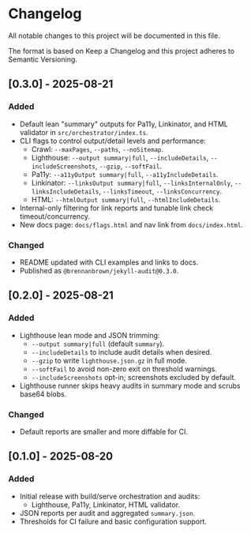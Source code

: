 # Changelog

All notable changes to this project will be documented in this file.

The format is based on Keep a Changelog and this project adheres to Semantic Versioning.

## [0.3.0] - 2025-08-21
### Added
- Default lean "summary" outputs for Pa11y, Linkinator, and HTML validator in `src/orchestrator/index.ts`.
- CLI flags to control output/detail levels and performance:
  - Crawl: `--maxPages`, `--paths`, `--noSitemap`.
  - Lighthouse: `--output summary|full`, `--includeDetails`, `--includeScreenshots`, `--gzip`, `--softFail`.
  - Pa11y: `--a11yOutput summary|full`, `--a11yIncludeDetails`.
  - Linkinator: `--linksOutput summary|full`, `--linksInternalOnly`, `--linksIncludeDetails`, `--linksTimeout`, `--linksConcurrency`.
  - HTML: `--htmlOutput summary|full`, `--htmlIncludeDetails`.
- Internal-only filtering for link reports and tunable link check timeout/concurrency.
- New docs page: `docs/flags.html` and nav link from `docs/index.html`.

### Changed
- README updated with CLI examples and links to docs.
- Published as `@brennanbrown/jekyll-audit@0.3.0`.

## [0.2.0] - 2025-08-21
### Added
- Lighthouse lean mode and JSON trimming:
  - `--output summary|full` (default `summary`).
  - `--includeDetails` to include audit details when desired.
  - `--gzip` to write `lighthouse.json.gz` in full mode.
  - `--softFail` to avoid non-zero exit on threshold warnings.
  - `--includeScreenshots` opt-in; screenshots excluded by default.
- Lighthouse runner skips heavy audits in summary mode and scrubs base64 blobs.

### Changed
- Default reports are smaller and more diffable for CI.

## [0.1.0] - 2025-08-20
### Added
- Initial release with build/serve orchestration and audits:
  - Lighthouse, Pa11y, Linkinator, HTML validator.
- JSON reports per audit and aggregated `summary.json`.
- Thresholds for CI failure and basic configuration support.

